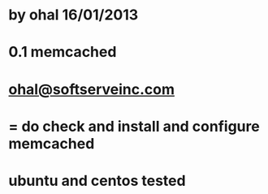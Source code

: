 # by ohal 16/01/2013
# 0.1 memcached
# ohal@softserveinc.com
# = do check and install and configure memcached
# ubuntu and centos tested
